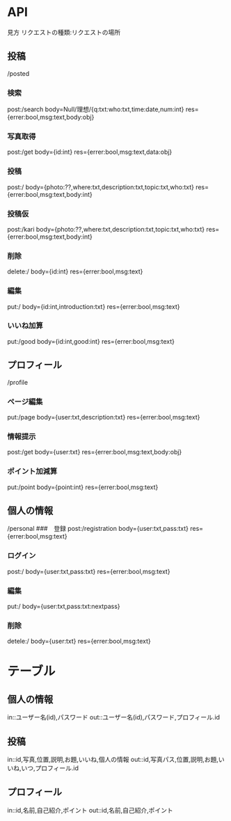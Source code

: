 # API
見方
リクエストの種類:リクエストの場所
## 投稿
/posted
### 検索
post:/search
body=Null/理想/{q:txt:who:txt,time:date,num:int}
res={errer:bool,msg:text,body:obj}
### 写真取得
post:/get
body={id:int}
res={errer:bool,msg:text,data:obj}
### 投稿
post:/
body={photo:??,where:txt,description:txt,topic:txt,who:txt}
res={errer:bool,msg:text,body:int}
### 投稿仮
post:/kari
body={photo:??,where:txt,description:txt,topic:txt,who:txt}
res={errer:bool,msg:text,body:int}
### 削除
delete:/
body={id:int}
res={errer:bool,msg:text}
### 編集
put:/
body={id:int,introduction:txt}
res={errer:bool,msg:text}
### いいね加算
put:/good
body={id:int,good:int}
res={errer:bool,msg:text}
## プロフィール
/profile
### ページ編集
put:/page
body={user:txt,description:txt}
res={errer:bool,msg:text}
### 情報提示
post:/get
body={user:txt}
res={errer:bool,msg:text,body:obj}
### ポイント加減算
put:/point
body={point:int}
res={errer:bool,msg:text}
## 個人の情報
/personal
###　登録
post:/registration
body={user:txt,pass:txt}
res={errer:bool,msg:text}
### ログイン
post:/
body={user:txt,pass:txt}
res={errer:bool,msg:text}
### 編集
put:/
body={user:txt,pass:txt:nextpass}
### 削除
detele:/
body={user:txt}
res={errer:bool,msg:text}

# テーブル
## 個人の情報
in::ユーザー名(id),パスワード
out::ユーザー名(id),パスワード,プロフィール.id
## 投稿
in::id,写真,位置,説明,お題,いいね,個人の情報
out::id,写真パス,位置,説明,お題,いいね,いつ,プロフィール.id
## プロフィール
in::id,名前,自己紹介,ポイント
out::id,名前,自己紹介,ポイント
